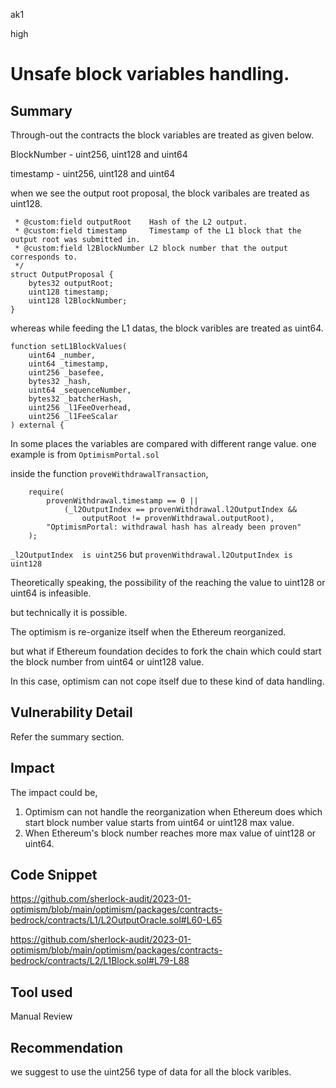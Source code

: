 ak1

high

# Unsafe block variables handling.

## Summary

Through-out the contracts the block variables are treated as given below.

BlockNumber - uint256, uint128 and uint64

timestamp - uint256, uint128 and uint64

when we see the output root proposal, the block varibales are treated as uint128.

     * @custom:field outputRoot    Hash of the L2 output.
     * @custom:field timestamp     Timestamp of the L1 block that the output root was submitted in.
     * @custom:field l2BlockNumber L2 block number that the output corresponds to.
     */
    struct OutputProposal {
        bytes32 outputRoot;
        uint128 timestamp;
        uint128 l2BlockNumber;
    }

whereas while feeding the L1 datas, the block varibles are treated as uint64.

    function setL1BlockValues(
        uint64 _number,
        uint64 _timestamp,
        uint256 _basefee,
        bytes32 _hash,
        uint64 _sequenceNumber,
        bytes32 _batcherHash,
        uint256 _l1FeeOverhead,
        uint256 _l1FeeScalar
    ) external {

In some places the variables are compared with different range value.  one example is from `OptimismPortal.sol`

inside the function `proveWithdrawalTransaction`,

        require(
            provenWithdrawal.timestamp == 0 ||
                (_l2OutputIndex == provenWithdrawal.l2OutputIndex &&
                    outputRoot != provenWithdrawal.outputRoot),
            "OptimismPortal: withdrawal hash has already been proven"
        );

`_l2OutputIndex  is uint256` but `provenWithdrawal.l2OutputIndex is uint128`

Theoretically speaking, the possibility  of the reaching the value to uint128 or uint64 is infeasible.

but technically it is possible. 

The optimism is re-organize itself when the Ethereum reorganized.

but what if Ethereum foundation decides to fork the chain which could start the block number from uint64  or uint128 value.

In this case, optimism can not cope itself due to these kind of data handling.

## Vulnerability Detail

Refer the summary section.

## Impact

The impact could be,

1. Optimism can not handle the reorganization when Ethereum does which start block number value starts from uint64 or uint128 max value.
2. When Ethereum's block number reaches more max value of uint128 or uint64.

## Code Snippet

https://github.com/sherlock-audit/2023-01-optimism/blob/main/optimism/packages/contracts-bedrock/contracts/L1/L2OutputOracle.sol#L60-L65

https://github.com/sherlock-audit/2023-01-optimism/blob/main/optimism/packages/contracts-bedrock/contracts/L2/L1Block.sol#L79-L88

## Tool used

Manual Review

## Recommendation

we  suggest to use the uint256 type of data for all the block varibles.
